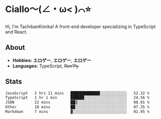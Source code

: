 # Ciallo～(∠・ω< )⌒⭐️

Hi, I'm TachibanKimika! A front-end developer specializing in TypeScript and React.

## About
- **Hobbies:** **エロゲー**, **エロゲー**, **エロゲー**
- **Languages:** TypeScript, ~~Ren’Py~~

## Stats
<!--START_SECTION:waka-->

```txt
JavaScript   2 hrs 11 mins   █████████████░░░░░░░░░░░░   52.32 %
TypeScript   1 hr 1 min      ██████░░░░░░░░░░░░░░░░░░░   24.56 %
JSON         22 mins         ██▒░░░░░░░░░░░░░░░░░░░░░░   08.91 %
Other        18 mins         ██░░░░░░░░░░░░░░░░░░░░░░░   07.35 %
Markdown     7 mins          ▓░░░░░░░░░░░░░░░░░░░░░░░░   02.95 %
```

<!--END_SECTION:waka-->

<!-- ![Metrics](https://metrics.lecoq.io/TachibanaKimika?template=classic&base.activity=0&base.community=0&base.repositories=0&languages=1&isocalendar=1&isocalendar.duration=half-year&languages.limit=8&languages.sections=most-used&languages.colors=github&languages.threshold=0%25&languages.indepth=false&languages.recent.load=300&languages.recent.days=14&config.timezone=Asia%2FShanghai)
 -->
